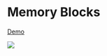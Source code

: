 # Memory Blocks

[Demo](https://timingjl.github.io/Memory-Blocks/)

![](https://i.imgur.com/G4ficUV.gif)
